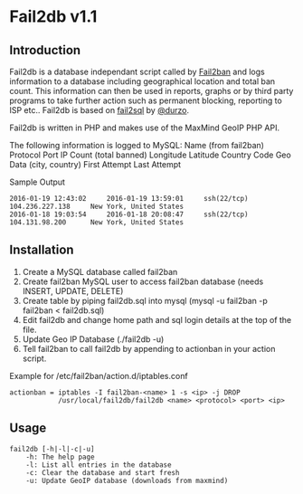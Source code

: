 
# Fail2db v1.1
## Introduction
Fail2db is a database independant script called by [Fail2ban](https://github.com/fail2ban/fail2ban) and logs information to a database including geographical location and total ban count. This information can then be used in reports, graphs or by third party programs to take further action such as permanent blocking, reporting to ISP etc.. Fail2db is based on [fail2sql](https://github.com/durzo/fail2sql) by [@durzo](https://github.com/durzo).

Fail2db is written in PHP and makes use of the MaxMind GeoIP PHP API.

The following information is logged to MySQL:
Name (from fail2ban)
Protocol
Port
IP
Count (total banned)
Longitude
Latitude
Country Code
Geo Data (city, country)
First Attempt
Last Attempt

Sample Output
```
2016-01-19 12:43:02		2016-01-19 13:59:01		ssh(22/tcp)		104.236.227.138		New York, United States
2016-01-18 19:03:54		2016-01-18 20:08:47		ssh(22/tcp)		104.131.98.200		New York, United States
```

## Installation

1. Create a MySQL database called fail2ban
2. Create fail2ban MySQL user to access fail2ban database (needs INSERT, UPDATE, DELETE)
3. Create table by piping fail2db.sql into mysql (mysql -u fail2ban -p fail2ban < fail2db.sql)
4. Edit fail2db and change home path and sql login details at the top of the file.
5. Update Geo IP Database (./fail2db -u)
6. Tell fail2ban to call fail2db by appending to actionban in your action script.

Example for /etc/fail2ban/action.d/iptables.conf

```
actionban = iptables -I fail2ban-<name> 1 -s <ip> -j DROP
            /usr/local/fail2db/fail2db <name> <protocol> <port> <ip>
```

## Usage

```
fail2db [-h|-l|-c|-u]
	-h: The help page
	-l: List all entries in the database
	-c: Clear the database and start fresh
	-u: Update GeoIP database (downloads from maxmind)
```
